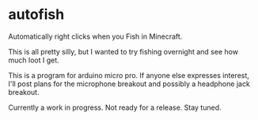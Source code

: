 # autofish

Automatically right clicks when you Fish in Minecraft.

This is all pretty silly, but I wanted to try fishing overnight and see how much loot I get.

This is a program for arduino micro pro.  If anyone else expresses interest, I'll post plans for the microphone breakout and possibly a headphone jack breakout. 

Currently a work in progress. Not ready for a release.  Stay tuned.
